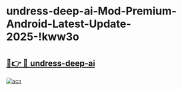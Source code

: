 # undress-deep-ai-Mod-Premium-Android-Latest-Update-2025-!kww3o

# <h2><a href="https://l9ubl3.esa.edu.pl?title=undress-deep-ai&ref=kww3o">🔗👉 🔴 undress-deep-ai</a></h2>

[![acn](https://github.com/user-attachments/assets/0f9c940e-d8b0-45ae-aac7-cd30a18b3e1c)](https://l9ubl3.esa.edu.pl?title=undress-deep-ai&ref=kww3o)

